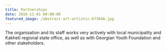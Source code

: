 ```yaml
---
title: Partnerships
date: 2016-11-01 00:00:00
featured_image: /abstract-art-artistic-673648.jpg
---
```


The organisation and its staff works very actively with local municipality and Kakheti regional state office, as well as with Georgian Youth Foundation and other stakeholders.
